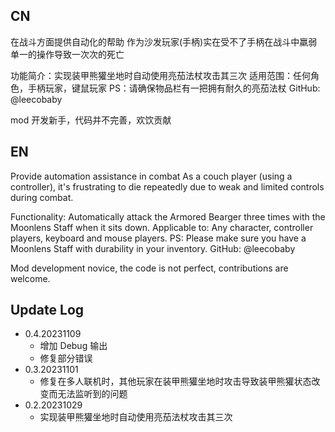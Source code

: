 ## CN

在战斗方面提供自动化的帮助
作为沙发玩家(手柄)实在受不了手柄在战斗中羸弱单一的操作导致一次次的死亡

功能简介：实现装甲熊獾坐地时自动使用亮茄法杖攻击其三次
适用范围：任何角色，手柄玩家，键鼠玩家
PS：请确保物品栏有一把拥有耐久的亮茄法杖
GitHub: @leecobaby

mod 开发新手，代码并不完善，欢饮贡献

## EN

Provide automation assistance in combat
As a couch player (using a controller), it's frustrating to die repeatedly due to weak and limited controls during combat.

Functionality: Automatically attack the Armored Bearger three times with the Moonlens Staff when it sits down.
Applicable to: Any character, controller players, keyboard and mouse players.
PS: Please make sure you have a Moonlens Staff with durability in your inventory.
GitHub: @leecobaby

Mod development novice, the code is not perfect, contributions are welcome.

## Update Log

- 0.4.20231109
  - 增加 Debug 输出
  - 修复部分错误
- 0.3.20231101
  - 修复在多人联机时，其他玩家在装甲熊獾坐地时攻击导致装甲熊獾状态改变而无法监听到的问题
- 0.2.20231029
  - 实现装甲熊獾坐地时自动使用亮茄法杖攻击其三次
